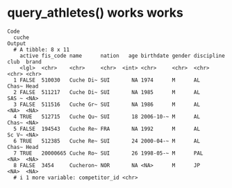 # query_athletes() works works

    Code
      cuche
    Output
      # A tibble: 8 x 11
        active fis_code name      nation   age birthdate gender discipline club  brand
        <lgl>  <chr>    <chr>     <chr>  <int> <chr>     <chr>  <chr>      <chr> <chr>
      1 FALSE  510030   Cuche Di~ SUI       NA 1974      M      AL         Chas~ Head 
      2 FALSE  511217   Cuche Di~ SUI       NA 1985      M      AL         SAS ~ <NA> 
      3 FALSE  511516   Cuche Gr~ SUI       NA 1986      M      AL         <NA>  <NA> 
      4 TRUE   512715   Cuche Qu~ SUI       18 2006-10-~ M      AL         Chas~ <NA> 
      5 FALSE  194543   Cuche Re~ FRA       NA 1992      M      AL         Sc V~ <NA> 
      6 TRUE   512385   Cuche Re~ SUI       24 2000-04-~ M      AL         Chas~ Head 
      7 TRUE   20000665 Cuche Ro~ SUI       26 1998-05-~ M      PAL        <NA>  <NA> 
      8 FALSE  3454     Cucheron~ NOR       NA <NA>      M      JP         <NA>  <NA> 
      # i 1 more variable: competitor_id <chr>

